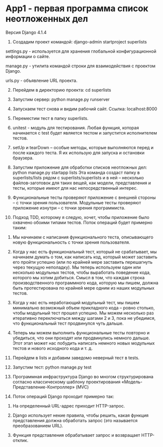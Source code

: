 # App1 - первая программа список неотложенных дел

Версия Django 4.1.4

1) Создадим проект командой: django-admin startproject superlists 

settings.py - используется для хранения глобальной конфигурационной информации о сайте.

manage.py - утилита командой строки для взаимодействия с проектом Django.

urls.py - объявление URL проекта.

2) Перейдем в директорию проекта: cd superlists

3) Запустим сервер: python manage.py runserver

4) Запускаем тест снова и видим рабочий сайт. Ссылка: localhost:8000

5) Переместим тест в папку superlists.

6) unitest - модуль для тестирования. Любая функция, которая начинается с test будет является тестом и запустится исполнителем тестов.

7) setUp и tearDown – особые методы, которые выполняются перед и после каждого теста. Я их использую для запуска и остановки браузера.

8) Запустим приложение для обработки списков неотложных дел: python manage.py startapp lists
Эта команда создаст папку в superlists/lists рядом с superlists/superlists и в
ней – несколько файлов-заготовок для таких вещей, как модели, представления и тесты, которые имеют для нас непосредственный интерес.

9) Функциональные тесты проверяют приложение с внешней стороны – с точки зрения пользователя. 
Модульные тесты проверяют приложение изнутри – с точки зрения программиста.

10) Подход TDD, которому я следую, хочет, чтобы приложение было охвачено обоими типами тестов. Поток операций будет примерно таким:

1. Мы начинаем с написания функционального теста, описывающего
новую функциональность с точки зрения пользователя.

2. Когда у нас есть функциональный тест, который не срабатывает, мы
начинаем думать о том, как написать код, который может заставить
его пройти успешно (или по крайней мере заставить перешагнуть через текущую неполадку). Мы теперь используем один или несколько
модульных тестов, чтобы выработать поведение кода, которого мы
хотим добиться. Смысл в том, что каждая строка производственного
программного кода, которую мы пишем, должна быть протестирована по крайней мере одним из наших модульных тестов.

3. Когда у нас есть неработающий модульный тест, мы пишем минимально возможный объем прикладного кода – ровно столько, чтобы
модульный тест прошел успешно. Мы можем несколько раз итеративно переключаться между шагами 2 и 3, пока не убедимся, что
функциональный тест продвинулся чуть дальше.

4. Теперь мы можем выполнить функциональные тесты повторно и
убедиться, что они проходят или продвинулись немного дальше.
Этот этап может нас побудить написать немного новых модульных
тестов и нового исходного кода и т. д.

11) Перейдем в lists и добавим заведомо неверный тест в tests.

12) Запустим тест: python manage.py test

13) Программная инфраструктура Django во многом структурирована согласно классическому шаблону проектирования «Модель-Представление-Контроллер» (MVC)

14) Поток операций Django проходит примерно так:

1. На определенный URL-адрес приходит HTTP-запрос.

2. Django использует некие правила, чтобы решить, какая функция
представления должна обработать запрос (это называется преобразованием URL).

3. Функция представления обрабатывает запрос и возвращает
HTTP-отклик.
